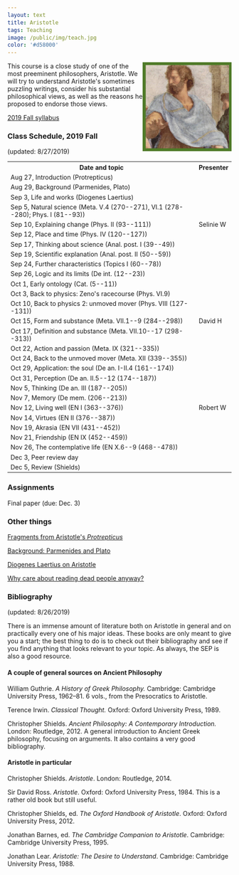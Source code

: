 ```yaml
---
layout: text
title: Aristotle
tags: Teaching
image: /public/img/teach.jpg
color: '#d58000'
---
```


<img class="img-single" align="right" src="/public/img/arist.jpg" width="200">

This course is a close study of one of the most preeminent philosophers, Aristotle. We will try to understand Aristotle's sometimes puzzling writings, consider his substantial philosophical views, as well as the reasons he proposed to endorse those views.


<a href="http://zitavtoth.com/2_teaching/Arist/Arist2019F.pdf">2019 Fall syllabus</a>


### Class Schedule, 2019 Fall

(updated: 8/27/2019)

<table>
<tr>
<th> Date and topic </th>
<th> Presenter </th>
</tr>
<tr>
<td>Aug 27, Introduction (Protrepticus)</td>
<td> </td>
</tr>
<tr>
<td> Aug 29, Background (Parmenides, Plato)</td>
<td> </td>
</tr>
<tr>
<td> Sep 3, Life and works (Diogenes Laertius) </td>
<td> </td>
</tr>
<tr>
<td> Sep 5, Natural science (Meta. V.4 (270--271), VI.1 (278--280); Phys. I (81--93)) </td>
<td> </td>
</tr>
<tr>
<td> Sep 10, Explaining change (Phys. II (93--111)) </td>
<td>Selinie W </td>
</tr>
<tr>
<td> Sep 12, Place and time (Phys. IV (120--127)) </td>
<td> </td>
</tr>
<tr>
<td> Sep 17, Thinking about science (Anal. post. I (39--49)) </td>
<td> </td>
</tr>
<tr>
<td> Sep 19, Scientific explanation (Anal. post. II (50--59)) </td>
<td> </td>
</tr>
<tr>
<td> Sep 24, Further characteristics  (Topics I (60--78)) </td>
<td> </td>
</tr>
<tr>
<td> Sep 26, Logic and its limits (De int. (12--23)) </td>
<td> </td>
</tr>
<tr>
<td> Oct 1, Early ontology (Cat. (5--11)) </td>
<td> </td>
</tr>
<tr>
<td> Oct 3, Back to physics: Zeno's racecourse (Phys. VI.9) </td>
<td> </td>
</tr>
<tr>
<td> Oct 10, Back to physics 2: unmoved mover (Phys. VIII (127--131)) </td>
<td> </td>
</tr>
<tr>
<td> Oct 15, Form and substance (Meta. VII.1--9 (284--298)) </td> <td> David H </td>
</tr>
<tr>
<td> Oct 17, Definition and substance (Meta. VII.10--17 (298--313)) </td>
<td> </td>
</tr>
<tr>
<td> Oct 22, Action and passion (Meta. IX (321--335)) </td>
<td> </td>
</tr>
<tr>
<td> Oct 24, Back to the unmoved mover (Meta. XII (339--355)) </td>
<td> </td>
</tr>
<tr>
<td> Oct 29, Application: the soul (De an. I-II.4 (161--174))</td>
<td> </td>
</tr>
<tr>
<td> Oct 31, Perception (De an. II.5--12 (174--187)) </td>
<td> </td>
</tr>
<tr>
<td> Nov 5, Thinking (De an. III (187--205)) </td>
<td> </td>
</tr>
<tr>
<td> Nov 7, Memory (De mem. (206--213)) </td>
<td> </td>
</tr>
<tr>
<td> Nov 12, Living well (EN I (363--376)) </td>
<td> Robert W </td>
</tr>
<tr>
<td> Nov 14, Virtues (EN II (376--387)) </td>
<td> </td>
</tr>
<tr>
<td> Nov 19, Akrasia (EN VII (431--452)) </td>
<td> </td>
</tr>
<tr>
<td> Nov 21, Friendship (EN IX (452--459)) </td>
<td> </td>
</tr>
<tr>
<td> Nov 26, The contemplative life (EN X.6--9 (468--478)) </td>
<td> </td>
</tr>
<tr>
<td> Dec 3, Peer review day </td>
<td> </td>
</tr>
<tr>
<td> Dec 5, Review (Shields) </td>
<td> </td>
</tr>
</table>

### Assignments

Final paper (due: Dec. 3)


### Other things

<a href="http://zitavtoth.com/2_teaching/Arist/Protrepticus.pdf">Fragments from Aristotle's *Protrepticus*</a>

<a href="http://zitavtoth.com/2_teaching/Arist/Background.pdf">Background: Parmenides and Plato</a>

<a href="http://zitavtoth.com/2_teaching/Arist/DL_Arist.pdf">Diogenes Laertius on Aristotle</a>

<a href="http://learning.hccs.edu/faculty/christina.hemati/phil1301/readings/lewis-on-the-reading-of-old-books/view" target="_blank">Why care about reading dead people anyway?</a>


### Bibliography

(updated: 8/26/2019)

There is an immense amount of literature both on Aristotle in general and on practically every one of his major ideas. These books are only meant to give you a start; the best thing to do is to check out their bibliography and see if you find anything that looks relevant to your topic. As always, the SEP is also a good resource.



#### A couple of general sources on Ancient Philosophy

William Guthrie. _A History of Greek Philosophy._ Cambridge: Cambridge University Press, 1962–81. 6 vols., from the Presocratics to Aristotle.

Terence Irwin. _Classical Thought._ Oxford: Oxford University Press, 1989.

Christopher Shields. *Ancient Philosophy: A Contemporary Introduction.* London: Routledge, 2012. A general introduction to Ancient Greek philosophy, focusing on arguments. It also contains a very good bibliography.


#### Aristotle in particular

Christopher Shields. _Aristotle_.  London: Routledge, 2014.

Sir David Ross. _Aristotle_. Oxford: Oxford University Press, 1984. This is a rather old book but still useful.

Christopher Shields, ed. _The Oxford Handbook of Aristotle_. Oxford: Oxford University Press, 2012.

Jonathan Barnes, ed. _The Cambridge Companion to Aristotle_. Cambridge: Cambridge University Press, 1995.

Jonathan Lear. _Aristotle: The Desire to Understand_. Cambridge: Cambridge University Press, 1988.
